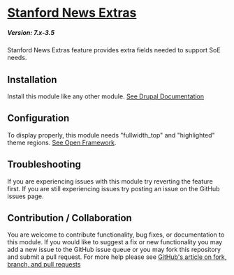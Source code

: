 # [Stanford News Extras](https://github.com/SU-SWS/stanford_news)
##### Version: 7.x-3.5

Stanford News Extras feature provides extra fields needed to support SoE needs.

Installation
---

Install this module like any other module. [See Drupal Documentation](https://drupal.org/documentation/install/modules-themes/modules-7)

Configuration
-------------

To display properly, this module needs "fullwidth_top" and "highlighted" theme regions. 
[See Open Framework](https://github.com/SU-SWS/open_framework/blob/8d5f74106fb1708955c9a07a2cd7cedeac117853/open_framework.info).

Troubleshooting
---

If you are experiencing issues with this module try reverting the feature first. If you are still experiencing issues try posting an issue on the GitHub issues page.

Contribution / Collaboration
---

You are welcome to contribute functionality, bug fixes, or documentation to this module. If you would like to suggest a fix or new functionality you may add a new issue to the GitHub issue queue or you may fork this repository and submit a pull request. For more help please see [GitHub's article on fork, branch, and pull requests](https://help.github.com/articles/using-pull-requests)
